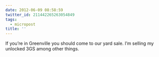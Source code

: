 ```yaml
---
date: 2012-06-09 08:58:59
twitter_id: 211442265263054849
tags:
  - micropost
title: ''
---
```


If you’re in Greenville you should come to our yard sale. I’m selling my unlocked 3GS among other things.
